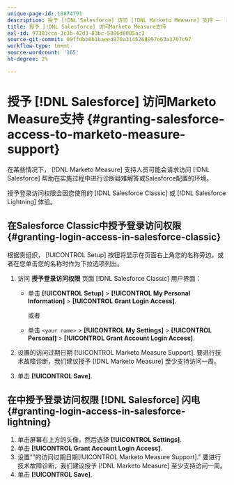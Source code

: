 ```yaml
---
unique-page-id: 18874791
description: 授予 [!DNL Salesforce] 访问 [!DNL Marketo Measure] 支持 —  [!DNL Marketo Measure]  — 产品文档
title: 授予 [!DNL Salesforce] 访问Marketo Measure支持
exl-id: 97383cca-3c3b-42d3-83bc-5886d8005ac3
source-git-commit: 09ffdbb0b1baeed870a3145268997e63a3707c97
workflow-type: tm+mt
source-wordcount: '165'
ht-degree: 2%

---
```


# 授予 [!DNL Salesforce] 访问Marketo Measure支持 {#granting-salesforce-access-to-marketo-measure-support}

在某些情况下， [!DNL Marketo Measure] 支持人员可能会请求访问 [!DNL Salesforce] 帮助在实施过程中进行诊断疑难解答或Salesforce配置的环境。

授予登录访问权限会因您使用的 [!DNL Salesforce Classic] 或 [!DNL Salesforce Lightning] 体验。

## 在Salesforce Classic中授予登录访问权限 {#granting-login-access-in-salesforce-classic}

根据贵组织， [!UICONTROL Setup] 按钮将显示在页面右上角您的名称旁边，或者在您单击您的名称时作为下拉选项列出。

1. 访问 **授予登录访问权限** 页面 [!DNL Salesforce Classic] 用户界面：

   * 单击 **[!UICONTROL Setup]** > **[!UICONTROL My Personal Information]** > **[!UICONTROL Grant Login Access]**.

      或者

   * 单击 `<your name>` > **[!UICONTROL My Settings]** > **[!UICONTROL Personal]** > **[!UICONTROL Grant Account Login Access]**.

1. 设置的访问过期日期 [!UICONTROL Marketo Measure Support]. 要进行技术故障诊断，我们建议授予 [!DNL Marketo Measure] 至少支持访问一周。
1. 单击 **[!UICONTROL Save]**.

## 在中授予登录访问权限 [!DNL Salesforce] 闪电 {#granting-login-access-in-salesforce-lightning}

1. 单击屏幕右上方的头像，然后选择 **[!UICONTROL Settings]**.
1. 单击 **[!UICONTROL Grant Account Login Access]**.
1. 设置“”的访问过期日期[!UICONTROL Marketo Measure Support].&quot; 要进行技术故障诊断，我们建议授予 [!DNL Marketo Measure] 至少支持访问一周。
1. 单击 **[!UICONTROL Save]**.
